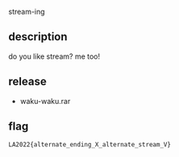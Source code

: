stream-ing

## description

do you like stream? me too!

## release

- waku-waku.rar

## flag

`LA2022{alternate_ending_X_alternate_stream_V}`
